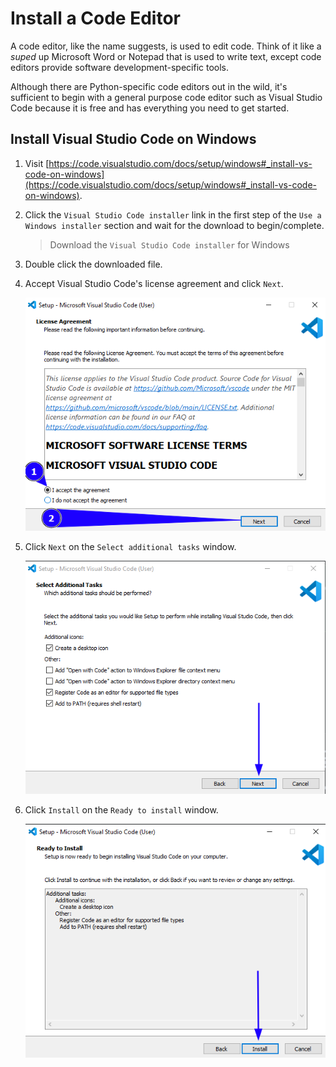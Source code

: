 # Install a Code Editor

A code editor, like the name suggests, is used to edit code. Think of it like a *suped* up Microsoft Word or Notepad that is used to write text, except code editors provide software development-specific tools.

Although there are Python-specific code editors out in the wild, it's sufficient to begin with a general purpose code editor such as Visual Studio Code because it is free and has everything you need to get started.

## Install Visual Studio Code on Windows

1. Visit [https://code.visualstudio.com/docs/setup/windows#_install-vs-code-on-windows](https://code.visualstudio.com/docs/setup/windows#_install-vs-code-on-windows).
2. Click the `Visual Studio Code installer` link in the first step of the `Use a Windows installer` section and wait for the download to begin/complete.
    
    > Download the `Visual Studio Code installer` for Windows

3. Double click the downloaded file.
4. Accept Visual Studio Code's license agreement and click `Next`.
    
    ![vscode license agreement](../assets/images/accept-vscode-aggreement.png)

5. Click `Next` on the `Select additional tasks` window. 

    ![vscode install tasks](../assets/images/set-vscode-install-tasks.png)

6. Click `Install` on the `Ready to install` window.

    ![vscode install](../assets/images/install-vscode.png)
